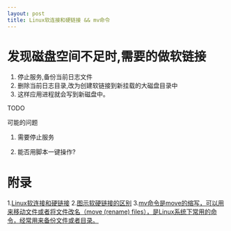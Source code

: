 ```yaml
---
layout: post
title: Linux软连接和硬链接 && mv命令
---
```


# 发现磁盘空间不足时,需要的做软链接
1. 停止服务,备份当前日志文件
2. 删除当前日志目录,改为创建软链接到新挂载的大磁盘目录中
3. 这样应用进程就会写到新磁盘中。

TODO

可能的问题
1. 需要停止服务

2. 能否用脚本一键操作?

# 附录
1.[Linux软连接和硬链接](https://www.cnblogs.com/itech/archive/2009/04/10/1433052.html)
2.[图示软硬链接的区别](https://xzchsia.github.io/2020/03/05/linux-hard-soft-link/)
3.[mv命令是move的缩写，可以用来移动文件或者将文件改名（move (rename) files），是Linux系统下常用的命令，经常用来备份文件或者目录。](https://www.cnblogs.com/peida/archive/2012/10/27/2743022.html)